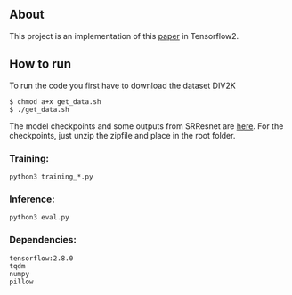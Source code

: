 ## About
This project is an implementation of this [paper](https://arxiv.org/pdf/1609.04802.pdf) in Tensorflow2.

## How to run
To run the code you first have to download the dataset DIV2K

```
$ chmod a+x get_data.sh
$ ./get_data.sh
```

The model checkpoints and some outputs from SRResnet are [here](https://drive.google.com/drive/folders/1tyo54tMsHTfhxE2aAkm8onYGbe2JfzlK?usp=sharing). For the checkpoints, just unzip the zipfile and place in the root folder.

### Training:
```
python3 training_*.py
```

### Inference:
```
python3 eval.py
```

### Dependencies:
```
tensorflow:2.8.0
tqdm
numpy
pillow

```



